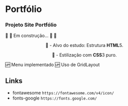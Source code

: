 # Portfólio
### Projeto Site Portfólio
🚧  🚀 Em construção... 🚀  🚧
<p align="center">🚀 - Alvo do estudo: Estrutura <strong>HTML</strong>5.</p>
<p align="center">🚀 - Estilização com  <strong>CSS</strong>3 puro.</p>

:up: Menu implementado
:up: Uso de GridLayout 

## Links

- fontawesome
    `https://fontawesome.com/v4/icon/`
- fonts-google
    `https://fonts.google.com/`
    
 
